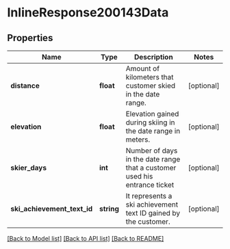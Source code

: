 # InlineResponse200143Data

## Properties
Name | Type | Description | Notes
------------ | ------------- | ------------- | -------------
**distance** | **float** | Amount of kilometers that customer skied in the date range. | [optional] 
**elevation** | **float** | Elevation gained during skiing in the date range in meters. | [optional] 
**skier_days** | **int** | Number of days in the date range that a customer used his entrance ticket | [optional] 
**ski_achievement_text_id** | **string** | It represents a ski achievement text ID gained by the customer. | [optional] 

[[Back to Model list]](../../README.md#documentation-for-models) [[Back to API list]](../../README.md#documentation-for-api-endpoints) [[Back to README]](../../README.md)

